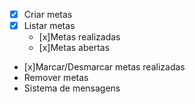 - [x] Criar metas
- [x] Listar metas
    - [x]Metas realizadas
    - [x]Metas abertas
- [x]Marcar/Desmarcar metas realizadas
- Remover metas
- Sistema de mensagens